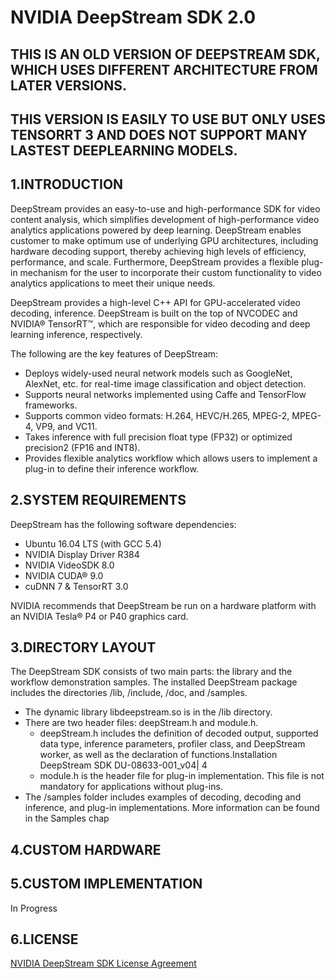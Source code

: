 # NVIDIA DeepStream SDK 2.0

## THIS IS AN OLD VERSION OF DEEPSTREAM SDK, WHICH USES DIFFERENT ARCHITECTURE FROM LATER VERSIONS. 
## THIS VERSION IS EASILY TO USE BUT ONLY USES TENSORRT 3 AND DOES NOT SUPPORT MANY LASTEST DEEPLEARNING MODELS.

## 1.INTRODUCTION

DeepStream provides an easy-to-use and high-performance SDK for video content analysis, which simplifies development of high-performance video analytics applications powered by deep learning. DeepStream enables customer to make optimum use of underlying GPU architectures, including hardware decoding support, thereby achieving high levels of efficiency, performance, and scale. Furthermore, DeepStream provides a flexible plug-in mechanism for the user to incorporate their custom functionality to video analytics applications to meet their unique needs.

DeepStream provides a high-level C++ API for GPU-accelerated video decoding, inference. DeepStream is built on the top of NVCODEC and NVIDIA® TensorRT™, which are responsible for video decoding and deep learning inference, respectively.

The following are the key features of DeepStream:

- Deploys widely-used neural network models such as GoogleNet, AlexNet, etc. for real-time image classification and object detection.
- Supports neural networks implemented using Caffe and TensorFlow frameworks.
- Supports common video formats: H.264, HEVC/H.265, MPEG-2, MPEG-4, VP9, and VC11.
- Takes inference with full precision float type (FP32) or optimized precision2 (FP16 and INT8).
- Provides flexible analytics workflow which allows users to implement a plug-in to define their inference workflow.

## 2.SYSTEM REQUIREMENTS

DeepStream has the following software dependencies:
- Ubuntu 16.04 LTS (with GCC 5.4)
- NVIDIA Display Driver R384
- NVIDIA VideoSDK 8.0
- NVIDIA CUDA® 9.0
- cuDNN 7 & TensorRT 3.0

NVIDIA recommends that DeepStream be run on a hardware platform with an NVIDIA Tesla® P4 or P40 graphics card.

## 3.DIRECTORY LAYOUT
The DeepStream SDK consists of two main parts: the library and the workflow demonstration samples. The installed DeepStream package includes the directories /lib, /include, /doc, and /samples.
- The dynamic library libdeepstream.so is in the /lib directory.
- There are two header files: deepStream.h and module.h.
  - deepStream.h includes the definition of decoded output, supported data type,
inference parameters, profiler class, and DeepStream worker, as well as the
declaration of functions.Installation
DeepStream SDK DU-08633-001_v04| 4
  - module.h is the header file for plug-in implementation. This file is not mandatory
for applications without plug-ins.
- The /samples folder includes examples of decoding, decoding and inference, and
plug-in implementations. More information can be found in the Samples chap

## 4.CUSTOM HARDWARE

## 5.CUSTOM IMPLEMENTATION
In Progress

## 6.LICENSE
[NVIDIA DeepStream SDK License Agreement](LicenseAgreement.pdf)
